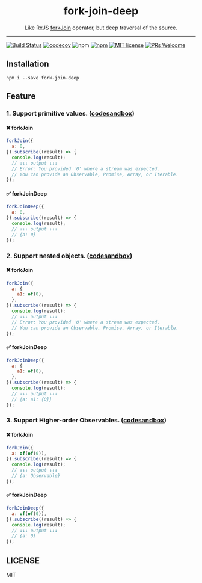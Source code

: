 <div align="center">
  <h1>fork-join-deep</h1>
  <p>Like RxJS <a href="https://rxjs-dev.firebaseapp.com/api/index/function/forkJoin">forkJoin</a> operator, but deep traversal of the source.</p>
</div>

---

[![Build Status](https://travis-ci.com/ystarlongzi/fork-join-deep.svg?branch=main)](https://travis-ci.com/ystarlongzi/fork-join-deep)
[![codecov](https://codecov.io/gh/ystarlongzi/fork-join-deep/branch/main/graph/badge.svg?token=Z3JXUC3XLK)](https://codecov.io/gh/ystarlongzi/fork-join-deep)
![npm](https://img.shields.io/npm/v/fork-join-deep)
[![npm](https://img.shields.io/npm/dm/fork-join-deep)](https://www.npmtrends.com/fork-join-deep)
[![MIT license](https://img.shields.io/github/license/ystarlongzi/fork-join-deep)](https://github.com/ystarlongzi/fork-join-deep/blob/main/LICENSE)
[![PRs Welcome](https://img.shields.io/badge/PRs-welcome-brightgreen.svg?style=flat-square)](http://makeapullrequest.com)


## Installation
```
npm i --save fork-join-deep
```

## Feature
### 1. Support primitive values. ([codesandbox](https://codesandbox.io/s/fork-join-deep-support-primitive-values-b45lm))
#### ❌ forkJoin
``` javascript
forkJoin({
  a: 0,
}).subscribe((result) => {
  console.log(result);
  // ↓↓↓ output ↓↓↓
  // Error: You provided '0' where a stream was expected.
  // You can provide an Observable, Promise, Array, or Iterable.
});
```

#### ✅ forkJoinDeep
``` javascript
forkJoinDeep({
  a: 0,
}).subscribe((result) => {
  console.log(result);
  // ↓↓↓ output ↓↓↓
  // {a: 0}
});
```

### 2. Support nested objects. ([codesandbox](https://codesandbox.io/s/fork-join-deep-support-nested-objects-pf2b7))
#### ❌ forkJoin
``` javascript
forkJoin({
  a: {
    a1: of(0),
  },
}).subscribe((result) => {
  console.log(result);
  // ↓↓↓ output ↓↓↓
  // Error: You provided '0' where a stream was expected.
  // You can provide an Observable, Promise, Array, or Iterable.
});
```

#### ✅ forkJoinDeep
``` javascript
forkJoinDeep({
  a: {
    a1: of(0),
  },
}).subscribe((result) => {
  console.log(result);
  // ↓↓↓ output ↓↓↓
  // {a: a1: {0}}
});
```


### 3. Support Higher-order Observables. ([codesandbox](https://codesandbox.io/s/fork-join-deep-support-higher-order-observables-td9tn))
#### ❌ forkJoin
``` javascript
forkJoin({
  a: of(of(0)),
}).subscribe((result) => {
  console.log(result);
  // ↓↓↓ output ↓↓↓
  // {a: Observable}
});
```

#### ✅ forkJoinDeep
``` javascript
forkJoinDeep({
  a: of(of(0)),
}).subscribe((result) => {
  console.log(result);
  // ↓↓↓ output ↓↓↓
  // {a: 0}
});
```

## LICENSE

MIT

